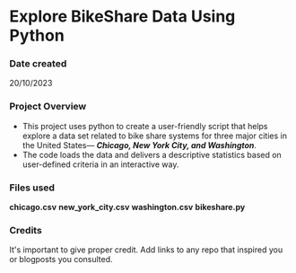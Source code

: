 # **Explore BikeShare Data Using Python**

### Date created
20/10/2023

### Project Overview
* This project uses python to create a user-friendly script 
that helps explore a data set related to bike share systems 
for three major cities in the United States— ***Chicago, New York City, and Washington***. 
* The code loads the data and delivers a descriptive statistics 
based on user-defined criteria in an interactive way.

### Files used
**chicago.csv**
**new_york_city.csv**
**washington.csv**
**bikeshare.py**

### Credits
It's important to give proper credit. Add links to any repo that inspired you or blogposts you consulted.



